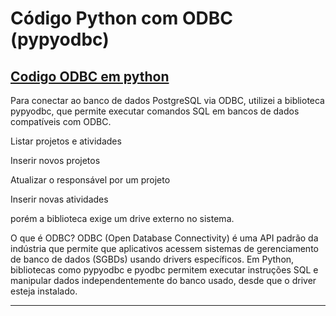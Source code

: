 # Código Python com ODBC (pypyodbc)
## [Codigo ODBC em python](odbc_connect.py)

Para conectar ao banco de dados PostgreSQL via ODBC, utilizei a biblioteca pypyodbc, que permite executar comandos SQL em bancos de dados compatíveis com ODBC.

Listar projetos e atividades

Inserir novos projetos

Atualizar o responsável por um projeto

Inserir novas atividades

porém a biblioteca exige um drive externo no sistema.

O que é ODBC?
ODBC (Open Database Connectivity) é uma API padrão da indústria que permite que aplicativos acessem sistemas de gerenciamento de banco de dados (SGBDs) usando drivers específicos. Em Python, bibliotecas como pypyodbc e pyodbc permitem executar instruções SQL e manipular dados independentemente do banco usado, desde que o driver esteja instalado.

---

